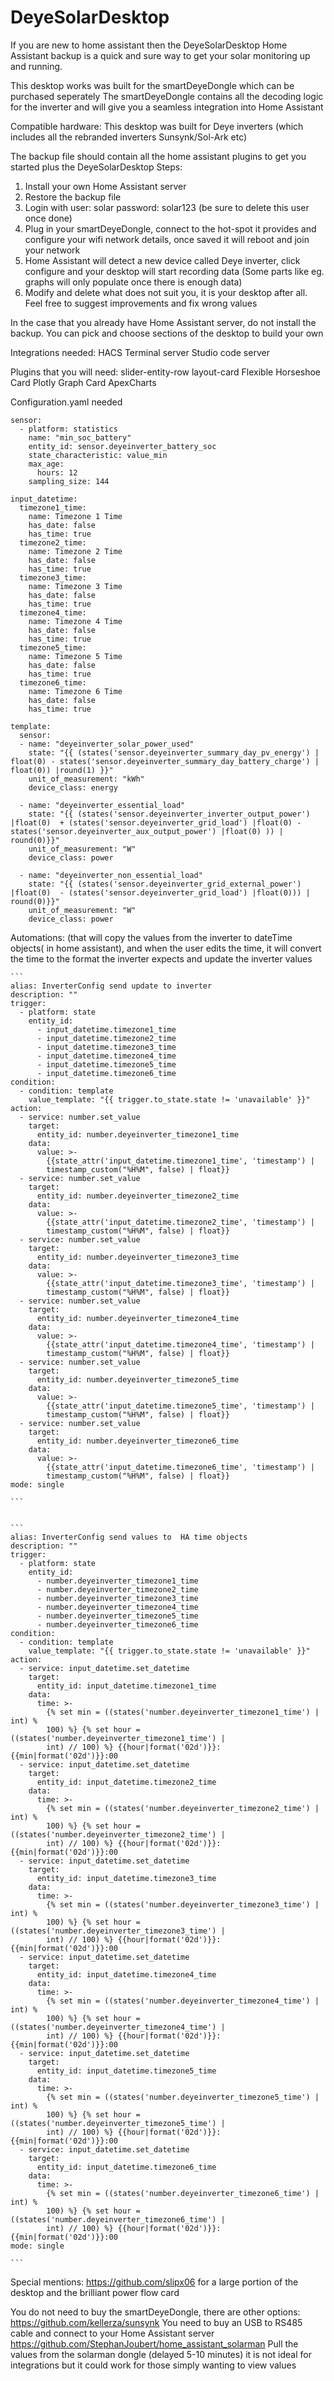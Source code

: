 # DeyeSolarDesktop

If you are new to home assistant then the DeyeSolarDesktop Home Assistant backup is a quick and sure way to get your solar monitoring up and running.

This desktop works was built for the smartDeyeDongle which can be purchased seperately
The smartDeyeDongle contains all the decoding logic for the inverter and will give you a seamless integration into Home Assistant

Compatible hardware: This desktop was built for Deye inverters (which includes all the rebranded inverters Sunsynk/Sol-Ark etc)

The backup file should contain all the home assistant plugins to get you started plus the DeyeSolarDesktop
Steps:
1. Install your own Home Assistant server
2. Restore the backup file
3. Login with user: solar password: solar123 (be sure to delete this user once done)
4. Plug in your smartDeyeDongle, connect to the hot-spot it provides and configure your wifi network details, once saved it will reboot and join your network
5. Home Assistant will detect a new device called Deye inverter, click configure and your desktop will start recording data (Some parts like eg. graphs will only populate once there is enough data)
6. Modify and delete what does not suit you, it is your desktop after all. Feel free to suggest improvements and fix wrong values


In the case that you already have Home Assistant server, do not install the backup.
You can pick and choose sections of the desktop to build your own

Integrations needed:
HACS
Terminal server
Studio code server

Plugins that you will need:
slider-entity-row
layout-card
Flexible Horseshoe Card
Plotly Graph Card
ApexCharts

Configuration.yaml needed
```
sensor:
  - platform: statistics
    name: "min_soc_battery"
    entity_id: sensor.deyeinverter_battery_soc
    state_characteristic: value_min
    max_age:
      hours: 12
    sampling_size: 144

input_datetime:
  timezone1_time:
    name: Timezone 1 Time
    has_date: false
    has_time: true
  timezone2_time:
    name: Timezone 2 Time
    has_date: false
    has_time: true
  timezone3_time:
    name: Timezone 3 Time
    has_date: false
    has_time: true
  timezone4_time:
    name: Timezone 4 Time
    has_date: false
    has_time: true
  timezone5_time:
    name: Timezone 5 Time
    has_date: false
    has_time: true
  timezone6_time:
    name: Timezone 6 Time
    has_date: false
    has_time: true

template:
  sensor:
  - name: "deyeinverter_solar_power_used"
    state: "{{ (states('sensor.deyeinverter_summary_day_pv_energy') | float(0) - states('sensor.deyeinverter_summary_day_battery_charge') | float(0)) |round(1) }}"
    unit_of_measurement: "kWh"
    device_class: energy

  - name: "deyeinverter_essential_load"
    state: "{{ (states('sensor.deyeinverter_inverter_output_power') |float(0)  + (states('sensor.deyeinverter_grid_load') |float(0) - states('sensor.deyeinverter_aux_output_power') |float(0) )) | round(0)}}"
    unit_of_measurement: "W"
    device_class: power

  - name: "deyeinverter_non_essential_load"
    state: "{{ (states('sensor.deyeinverter_grid_external_power') |float(0)  - (states('sensor.deyeinverter_grid_load') |float(0))) | round(0)}}"
    unit_of_measurement: "W"
    device_class: power
```

Automations: (that will copy the values from the inverter to dateTime objects( in home assistant), and when the user edits the time, it will convert the time to the format the inverter expects and update the inverter values

    ```
    alias: InverterConfig send update to inverter
    description: ""
    trigger:
      - platform: state
        entity_id:
          - input_datetime.timezone1_time
          - input_datetime.timezone2_time
          - input_datetime.timezone3_time
          - input_datetime.timezone4_time
          - input_datetime.timezone5_time
          - input_datetime.timezone6_time
    condition:
      - condition: template
        value_template: "{{ trigger.to_state.state != 'unavailable' }}"
    action:
      - service: number.set_value
        target:
          entity_id: number.deyeinverter_timezone1_time
        data:
          value: >-
            {{state_attr('input_datetime.timezone1_time', 'timestamp') |
            timestamp_custom("%H%M", false) | float}}
      - service: number.set_value
        target:
          entity_id: number.deyeinverter_timezone2_time
        data:
          value: >-
            {{state_attr('input_datetime.timezone2_time', 'timestamp') |
            timestamp_custom("%H%M", false) | float}}
      - service: number.set_value
        target:
          entity_id: number.deyeinverter_timezone3_time
        data:
          value: >-
            {{state_attr('input_datetime.timezone3_time', 'timestamp') |
            timestamp_custom("%H%M", false) | float}}
      - service: number.set_value
        target:
          entity_id: number.deyeinverter_timezone4_time
        data:
          value: >-
            {{state_attr('input_datetime.timezone4_time', 'timestamp') |
            timestamp_custom("%H%M", false) | float}}
      - service: number.set_value
        target:
          entity_id: number.deyeinverter_timezone5_time
        data:
          value: >-
            {{state_attr('input_datetime.timezone5_time', 'timestamp') |
            timestamp_custom("%H%M", false) | float}}
      - service: number.set_value
        target:
          entity_id: number.deyeinverter_timezone6_time
        data:
          value: >-
            {{state_attr('input_datetime.timezone6_time', 'timestamp') |
            timestamp_custom("%H%M", false) | float}}
    mode: single

    ```


    ```
    alias: InverterConfig send values to  HA time objects
    description: ""
    trigger:
      - platform: state
        entity_id:
          - number.deyeinverter_timezone1_time
          - number.deyeinverter_timezone2_time
          - number.deyeinverter_timezone3_time
          - number.deyeinverter_timezone4_time
          - number.deyeinverter_timezone5_time
          - number.deyeinverter_timezone6_time
    condition:
      - condition: template
        value_template: "{{ trigger.to_state.state != 'unavailable' }}"
    action:
      - service: input_datetime.set_datetime
        target:
          entity_id: input_datetime.timezone1_time
        data:
          time: >-
            {% set min = ((states('number.deyeinverter_timezone1_time') | int) %
            100) %} {% set hour = ((states('number.deyeinverter_timezone1_time') |
            int) // 100) %} {{hour|format('02d')}}:{{min|format('02d')}}:00
      - service: input_datetime.set_datetime
        target:
          entity_id: input_datetime.timezone2_time
        data:
          time: >-
            {% set min = ((states('number.deyeinverter_timezone2_time') | int) %
            100) %} {% set hour = ((states('number.deyeinverter_timezone2_time') |
            int) // 100) %} {{hour|format('02d')}}:{{min|format('02d')}}:00
      - service: input_datetime.set_datetime
        target:
          entity_id: input_datetime.timezone3_time
        data:
          time: >-
            {% set min = ((states('number.deyeinverter_timezone3_time') | int) %
            100) %} {% set hour = ((states('number.deyeinverter_timezone3_time') |
            int) // 100) %} {{hour|format('02d')}}:{{min|format('02d')}}:00
      - service: input_datetime.set_datetime
        target:
          entity_id: input_datetime.timezone4_time
        data:
          time: >-
            {% set min = ((states('number.deyeinverter_timezone4_time') | int) %
            100) %} {% set hour = ((states('number.deyeinverter_timezone4_time') |
            int) // 100) %} {{hour|format('02d')}}:{{min|format('02d')}}:00
      - service: input_datetime.set_datetime
        target:
          entity_id: input_datetime.timezone5_time
        data:
          time: >-
            {% set min = ((states('number.deyeinverter_timezone5_time') | int) %
            100) %} {% set hour = ((states('number.deyeinverter_timezone5_time') |
            int) // 100) %} {{hour|format('02d')}}:{{min|format('02d')}}:00
      - service: input_datetime.set_datetime
        target:
          entity_id: input_datetime.timezone6_time
        data:
          time: >-
            {% set min = ((states('number.deyeinverter_timezone6_time') | int) %
            100) %} {% set hour = ((states('number.deyeinverter_timezone6_time') |
            int) // 100) %} {{hour|format('02d')}}:{{min|format('02d')}}:00
    mode: single

    ```

Special mentions:
https://github.com/slipx06 for a large portion of the desktop and the brilliant power flow card

You do not need to buy the smartDeyeDongle, there are other options:
https://github.com/kellerza/sunsynk You need to buy an USB to RS485 cable and connect to your Home Assistant server
https://github.com/StephanJoubert/home_assistant_solarman Pull the values from the solarman dongle (delayed 5-10 minutes) it is not ideal for integrations but it could work for those simply wanting to view values
